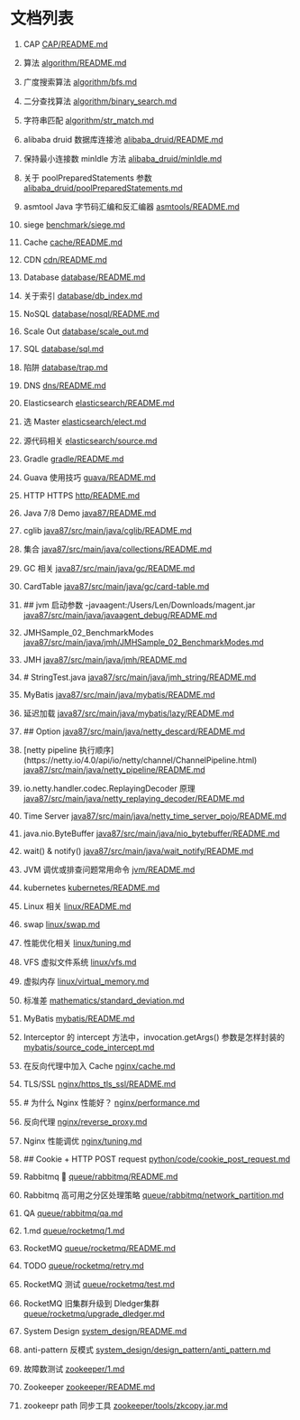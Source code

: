 # 文档列表

1. CAP [CAP/README.md](CAP/README.md)

3. 算法 [algorithm/README.md](algorithm/README.md)

4. 广度搜索算法 [algorithm/bfs.md](algorithm/bfs.md)

5. 二分查找算法 [algorithm/binary_search.md](algorithm/binary_search.md)

6. 字符串匹配 [algorithm/str_match.md](algorithm/str_match.md)

7. alibaba druid 数据库连接池 [alibaba_druid/README.md](alibaba_druid/README.md)

8. 保持最小连接数 minIdle 方法 [alibaba_druid/minIdle.md](alibaba_druid/minIdle.md)

9. 关于 poolPreparedStatements 参数 [alibaba_druid/poolPreparedStatements.md](alibaba_druid/poolPreparedStatements.md)

10. asmtool Java 字节码汇编和反汇编器 [asmtools/README.md](asmtools/README.md)

11. siege [benchmark/siege.md](benchmark/siege.md)

12. Cache [cache/README.md](cache/README.md)

13. CDN [cdn/README.md](cdn/README.md)

14. Database [database/README.md](database/README.md)

15. 关于索引 [database/db_index.md](database/db_index.md)

16. NoSQL [database/nosql/README.md](database/nosql/README.md)

17. Scale Out [database/scale_out.md](database/scale_out.md)

18. SQL [database/sql.md](database/sql.md)

19. 陷阱 [database/trap.md](database/trap.md)

20. DNS [dns/README.md](dns/README.md)

21. Elasticsearch [elasticsearch/README.md](elasticsearch/README.md)

22. 选 Master [elasticsearch/elect.md](elasticsearch/elect.md)

23. 源代码相关 [elasticsearch/source.md](elasticsearch/source.md)

24. Gradle [gradle/README.md](gradle/README.md)

25. Guava 使用技巧 [guava/README.md](guava/README.md)

26. HTTP HTTPS [http/README.md](http/README.md)

27. Java 7/8 Demo [java87/README.md](java87/README.md)

28. cglib [java87/src/main/java/cglib/README.md](java87/src/main/java/cglib/README.md)

29. 集合 [java87/src/main/java/collections/README.md](java87/src/main/java/collections/README.md)

30. GC 相关 [java87/src/main/java/gc/README.md](java87/src/main/java/gc/README.md)

31. CardTable [java87/src/main/java/gc/card-table.md](java87/src/main/java/gc/card-table.md)

32. \#\# jvm 启动参数 \-javaagent\:/Users/Len/Downloads/magent\.jar [java87/src/main/java/javaagent_debug/README.md](java87/src/main/java/javaagent_debug/README.md)

33. JMHSample\_02\_BenchmarkModes [java87/src/main/java/jmh/JMHSample_02_BenchmarkModes.md](java87/src/main/java/jmh/JMHSample_02_BenchmarkModes.md)

34. JMH [java87/src/main/java/jmh/README.md](java87/src/main/java/jmh/README.md)

35. \# StringTest\.java [java87/src/main/java/jmh_string/README.md](java87/src/main/java/jmh_string/README.md)

36. MyBatis [java87/src/main/java/mybatis/README.md](java87/src/main/java/mybatis/README.md)

37. 延迟加载 [java87/src/main/java/mybatis/lazy/README.md](java87/src/main/java/mybatis/lazy/README.md)

38. \#\# Option [java87/src/main/java/netty_descard/README.md](java87/src/main/java/netty_descard/README.md)

39. \[netty pipeline 执行顺序\]\(https\://netty\.io/4\.0/api/io/netty/channel/ChannelPipeline\.html\) [java87/src/main/java/netty_pipeline/README.md](java87/src/main/java/netty_pipeline/README.md)

40. io\.netty\.handler\.codec\.ReplayingDecoder 原理 [java87/src/main/java/netty_replaying_decoder/README.md](java87/src/main/java/netty_replaying_decoder/README.md)

41. Time Server [java87/src/main/java/netty_time_server_pojo/README.md](java87/src/main/java/netty_time_server_pojo/README.md)

42. java\.nio\.ByteBuffer [java87/src/main/java/nio_bytebuffer/README.md](java87/src/main/java/nio_bytebuffer/README.md)

43. wait\(\) \& notify\(\) [java87/src/main/java/wait_notify/README.md](java87/src/main/java/wait_notify/README.md)

44. JVM 调优或排查问题常用命令 [jvm/README.md](jvm/README.md)

45. kubernetes [kubernetes/README.md](kubernetes/README.md)

46. Linux 相关 [linux/README.md](linux/README.md)

47. swap [linux/swap.md](linux/swap.md)

48. 性能优化相关 [linux/tuning.md](linux/tuning.md)

49. VFS 虚拟文件系统 [linux/vfs.md](linux/vfs.md)

50. 虚拟内存 [linux/virtual_memory.md](linux/virtual_memory.md)

51. 标准差 [mathematics/standard_deviation.md](mathematics/standard_deviation.md)

52. MyBatis [mybatis/README.md](mybatis/README.md)

53. Interceptor 的 intercept 方法中，invocation\.getArgs\(\) 参数是怎样封装的 [mybatis/source_code_intercept.md](mybatis/source_code_intercept.md)

54. 在反向代理中加入 Cache [nginx/cache.md](nginx/cache.md)

55. TLS/SSL [nginx/https_tls_ssl/README.md](nginx/https_tls_ssl/README.md)

56. \# 为什么 Nginx 性能好？ [nginx/performance.md](nginx/performance.md)

57. 反向代理 [nginx/reverse_proxy.md](nginx/reverse_proxy.md)

58. Nginx 性能调优 [nginx/tuning.md](nginx/tuning.md)

59. \#\# Cookie \+ HTTP POST request [python/code/cookie_post_request.md](python/code/cookie_post_request.md)

60. Rabbitmq 🐰 [queue/rabbitmq/README.md](queue/rabbitmq/README.md)

61. Rabbitmq 高可用之分区处理策略 [queue/rabbitmq/network_partition.md](queue/rabbitmq/network_partition.md)

62. QA [queue/rabbitmq/qa.md](queue/rabbitmq/qa.md)

63. 1\.md [queue/rocketmq/1.md](queue/rocketmq/1.md)

64. RocketMQ [queue/rocketmq/README.md](queue/rocketmq/README.md)

65. TODO [queue/rocketmq/retry.md](queue/rocketmq/retry.md)

66. RocketMQ 测试 [queue/rocketmq/test.md](queue/rocketmq/test.md)

67. RocketMQ 旧集群升级到 Dledger集群 [queue/rocketmq/upgrade_dledger.md](queue/rocketmq/upgrade_dledger.md)

68. System Design [system_design/README.md](system_design/README.md)

69. anti\-pattern 反模式 [system_design/design_pattern/anti_pattern.md](system_design/design_pattern/anti_pattern.md)

70. 故障数测试 [zookeeper/1.md](zookeeper/1.md)

71. Zookeeper [zookeeper/README.md](zookeeper/README.md)

72. zookeepr path 同步工具 [zookeeper/tools/zkcopy.jar.md](zookeeper/tools/zkcopy.jar.md)

